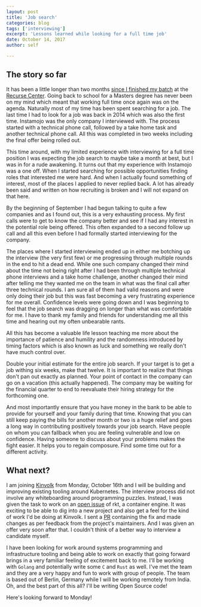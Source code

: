 ```yaml
---
layout: post
title: 'Job search'
categories: blog
tags: ['interviewing']
excerpt: 'Lessons learned while looking for a full time job'
date: October 14, 2017
author: self

---
```


## The story so far

It has been a little longer than two months
[since I finished my batch](/blog/recurse-center-never-graduate/) at
the [Recurse Center](https://www.recurse.com). Going back to school
for a Masters degree has never been on my mind which meant that
working full time once again was on the agenda. Naturally most of my
time has been spent searching for a job. The last time I had to look
for a job was back in 2014 which was also the first time. Instamojo
was the only company I interviewed with. The process started with a
technical phone call, followed by a take home task and another
technical phone call. All this was completed in two weeks including
the final offer being rolled out.

This time around, with my limited experience with interviewing for a
full time position I was expecting the job search to maybe take a
month at best, but I was in for a rude awakening. It turns out that my
experience with Instamojo was a one off. When I started searching
for possible opportunities finding roles that interested me were
hard. And when I actually found something of interest, most of the
places I applied to never replied back. A lot has already been said
and written on how recruiting is broken and I will not expand on that
here.

By the beginning of September I had begun talking to quite a few
companies and as I found out, this is a very exhausting process. My
first calls were to get to know the company better and see if I had
any interest in the potential role being offered. This often expanded
to a second follow up call and all this even before I had formally
started interviewing for the company.

The places where I started interviewing ended up in either me botching
up the interview (the very first few) or me progressing through
multiple rounds in the end to hit a dead end. While one such company
changed their mind about the time not being right after I had been
through multiple technical phone interviews and a take home challenge,
another changed their mind after telling me they wanted me on the team
in what was the final call after three technical rounds. I am sure all
of them had valid reasons and were only doing their job but this was
fast becoming a very frustrating experience for me overall. Confidence
levels were going down and I was beginning to feel that the job search
was dragging on longer than what was comfortable for me. I have to
thank my family and friends for understanding me all this time and
hearing out my often unbearable rants.

All this has become a valuable life lesson teaching me more about the
importance of patience and humility and the randomness introduced by
timing factors which is also known as luck and something we really
don't have much control over.

Double your initial estimate for the entire job search. If your target
is to get a job withing six weeks, make that twelve. It is important
to realize that things don't pan out exactly as planned. Your point of
contact in the company can go on a vacation (this actually
happened). The company may be waiting for the financial quarter to end
to reevaluate their hiring strategy for the forthcoming one.

And most importantly ensure that you have money in the bank to be able
to provide for yourself and your family during that time. Knowing that
you can still keep paying the bills for another month or two is a
huge relief and goes a long way in contributing positively towards
your job search. Have people on whom you can fallback when you are
feeling vulnerable and low on confidence. Having someone to discuss
about your problems makes the fight easier. It helps you to regain
composure. Find some time out for a different activity.

## What next?

I am joining [Kinvolk](https://kinvolk.io/) from Monday, October 16th
and I will be building and improving existing tooling around
Kubernetes. The interview process did not involve any whiteboarding
around programming puzzles. Instead, I was given the task to work on
an [open issue](https://github.com/rkt/rkt/issues/3756) of rkt, a
container engine. It was exciting to be able to dig into a new project
and also get a feel for the kind of work I'd be doing at Kinvolk. I
sent a [PR](https://github.com/rkt/rkt/pull/3812) containing the fix
and made changes as per feedback from the project's maintainers. And I
was given an offer very soon after that. I couldn't think of a better
way to interview a candidate myself.

I have been looking for work around systems programming and
infrastructure tooling and being able to work on exactly that going
forward brings in a very familiar feeling of excitement back to
me. I'll be working with `Golang` and potentially write some `C` and
`Rust` as well. I've met the team and they are a very happy and
fun to work with group of people. The team is based out of Berlin,
Germany while I will be working remotely from India. Oh, and the best
part of this all? I'll be writing Open Source code!

Here's looking forward to Monday!

